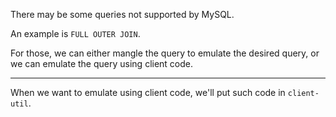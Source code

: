 There may be some queries not supported by MySQL.

An example is `FULL OUTER JOIN`.

For those, we can either mangle the query to emulate the desired query,
or we can emulate the query using client code.

-----

When we want to emulate using client code, we'll put such code in `client-util`.